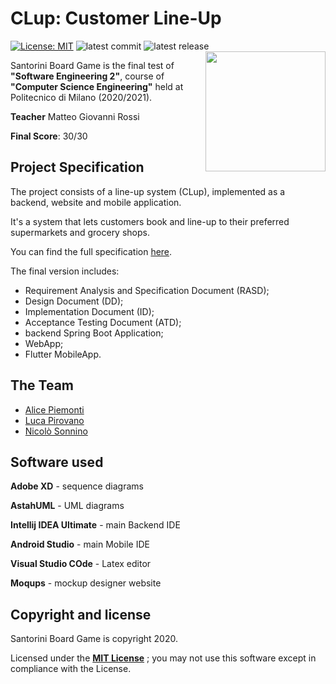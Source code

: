 # CLup: Customer Line-Up
[![License: MIT][license-image]][license]
![latest commit](https://img.shields.io/github/last-commit/PiroX4256/SE2-Piemonti-Pirovano-Sonnino?color=red)
![latest release](https://img.shields.io/github/v/release/PiroX4256/SE2-Piemonti-Pirovano-Sonnino?color=green)
<img src="https://github.com/S0NN1/SE2-Piemonti-Pirovano-Sonnino/blob/main/RASD/assets/queue.svg" width=192 height=192 align="right"/>

Santorini Board Game is the final test of **"Software Engineering 2"**, course of **"Computer Science Engineering"** held at Politecnico di Milano (2020/2021).

**Teacher** Matteo Giovanni Rossi

**Final Score**: 30/30

## Project Specification
The project consists of a line-up system (CLup), implemented as a backend, website and mobile application.

It's a system that lets customers book and line-up to their preferred supermarkets and grocery shops.

You can find the full specification [here](https://github.com/S0NN1/SE2-Piemonti-Pirovano-Sonnino/blob/main/specs).

The final version includes:
* Requirement Analysis and Specification Document (RASD);
* Design Document (DD);
* Implementation Document (ID);
* Acceptance Testing Document (ATD);
* backend Spring Boot Application;
* WebApp;
* Flutter MobileApp.



## The Team
* [Alice Piemonti](https://github.com/AlicePiemonti)
* [Luca Pirovano](https://github.com/PiroX4256)
* [Nicolò Sonnino](https://github.com/S0NN1)

## Software used
**Adobe XD** - sequence diagrams

  **AstahUML** - UML diagrams

**Intellij IDEA Ultimate** - main Backend IDE 

**Android Studio** - main Mobile IDE 

**Visual Studio COde** - Latex editor

**Moqups** - mockup designer website

## Copyright and license

Santorini Board Game is copyright 2020.

Licensed under the **[MIT License](https://github.com/S0NN1/ing-sw-2020-piemonti-pirovano-sonnino/blob/master/LICENSE)** ;
you may not use this software except in compliance with the License.







[license]: https://github.com/S0NN1/ing-sw-2020-piemonti-pirovano-sonnino/blob/master/LICENSE
[license-image]: https://img.shields.io/badge/License-MIT-blue.svg
